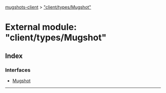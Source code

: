 [mugshots-client](../README.md) > ["client/types/Mugshot"](../modules/_client_types_mugshot_.md)

# External module: "client/types/Mugshot"

## Index

### Interfaces

* [Mugshot](../interfaces/_client_types_mugshot_.mugshot.md)

---

